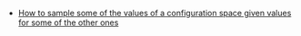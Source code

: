* [How to sample some of the values of a configuration space given values for some of the other ones](http://nbviewer.ipython.org/urls/raw.github.com/jaberg/hyperopt/master/recipes/Partial-sampling%2520in%2520hyperopt.ipynb)
